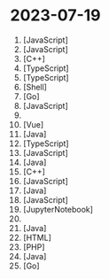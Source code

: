 # 2023-07-19

1. [](https://github.comundefined "Running V2ray inside edge/serverless runtime") [JavaScript]
2. [](https://github.comundefined "Fay是一个完整的开源项目，包含Fay控制器及数字人模型，可灵活组合出不同的应用场景：虚拟主播、现场推销货、商品导购、语音助理、远程语音助理、数字人互动、数字人面试官及心理测评、贾维斯、Her。 开源项目，非产品试用！！！") [JavaScript]
3. [](https://github.comundefined "《明日方舟》小助手，全日常一键长草！| A one-click tool for the daily tasks of Arknights, supporting all clients.") [C++]
4. [](https://github.comundefined "🌟 Wiki of OI / ICPC for everyone. （某大型游戏线上攻略，内含炫酷算术魔法）") [TypeScript]
5. [](https://github.comundefined "插件化、定制化、无广告的免费音乐播放器") [TypeScript]
6. [](https://github.comundefined "使用Ansible脚本安装K8S集群，介绍组件交互原理，方便直接，不受国内网络环境影响") [Shell]
7. [](https://github.comundefined "A Security Tool for Bug Bounty, Pentest and Red Teaming.") [Go]
8. [](https://github.comundefined "本文原文由知名 Hacker Eric S. Raymond 所撰寫，教你如何正確的提出技術問題並獲得你滿意的答案。") [JavaScript]
9. [](https://github.comundefined "提供多款 Shadowrocket 规则，拥有强劲的广告过滤功能。每日8时重新构建规则。") 
10. [](https://github.comundefined "基于fabric.js和Vue的图片编辑器，可自定义字体、素材、设计模板。fabric.js and Vue based image editor, can customize fonts, materials, design templates.") [Vue]
11. [](https://github.comundefined "微信支付 APIv3 的官方 Java Library") [Java]
12. [](https://github.comundefined "支持 Python3、JavaScript、Shell、Typescript 的定时任务管理平台（Timed task management platform supporting Python3, JavaScript, Shell, Typescript）") [TypeScript]
13. [](https://github.comundefined "小火箭 shadowrocket 配置文件 模块 脚本 module sgmodule 图文教程 规则 分流 破解 解锁") [JavaScript]
14. [](https://github.comundefined "禁漫天堂Github Actions下载器🧘") [Java]
15. [](https://github.comundefined "a lighter, faster browser kernel of blink to integrate HTML UI in your app. 一个小巧、轻量的浏览器内核，用来取代wke和libcef") [C++]
16. [](https://github.comundefined "A Zotero plugin for creating a personal Zotero Style.") [JavaScript]
17. [](https://github.comundefined "🔥XPopup2.0版本重磅来袭，2倍以上性能提升，带来可观的动画性能优化和交互细节的提升！！！功能强大，交互优雅，动画丝滑的通用弹窗！可以替代Dialog，PopupWindow，PopupMenu，BottomSheet，DrawerLayout，Spinner等组件，自带十几种效果良好的动画， 支持完全的UI和动画自定义！(Powerful and Beautiful Popup for Android，can absolutely replace Dialog，PopupWindow，PopupMenu，BottomSheet，DrawerLayout，Spinner. With built-in animators , very easy to custom popup vi…") [Java]
18. [](https://github.comundefined "青龙面板脚本公共仓库") [JavaScript]
19. [](https://github.comundefined "⭐️ NLP Algorithms with transformers lib. Supporting Text-Classification, Text-Generation, Information-Extraction, Text-Matching, RLHF, SFT etc.") [JupyterNotebook]
20. [](https://github.comundefined "") 
21. [](https://github.comundefined "🔥 官方推荐 🔥 RuoYi-Vue 全新 Pro 版本，优化重构所有功能。基于 Spring Boot + MyBatis Plus + Vue & Element 实现的后台管理系统 + 微信小程序，支持 RBAC 动态权限、数据权限、SaaS 多租户、Flowable 工作流、三方登录、支付、短信、商城等功能。你的 ⭐️ Star ⭐️，是作者生发的动力！") [Java]
22. [](https://github.comundefined "每日分享免费节点,免费机场,ssr节点,v2ray节点,v2ray订阅,clash节点,clash订阅,shadowrocket订阅,Quantumult X订阅,Clash .NET订阅,小火箭节点,小猫咪节点,免费翻墙,免费科学上网,免费梯子,免费trojan节点,蓝灯,谷歌商店,翻墙梯子,安卓VPN,iphone翻墙节点,iphone vpn,一键翻墙浏览器,节点分享,免费SSR,蓝灯,谷歌商店,V2ary免费节点,代理,proxy代理科学上网,TG代理,电报代理,Telegram代理,ip加速,翻墙软件,socks5,破解VPN,机场推荐,节点订阅,破解VPN") [HTML]
23. [](https://github.comundefined "SSPanel V3 魔改再次修改版") [PHP]
24. [](https://github.comundefined "一份通俗易懂、风趣幽默的Java学习指南，内容涵盖Java基础、Java并发编程、Java虚拟机、Java企业级开发、Java面试等核心知识点。学Java，就认准二哥的Java进阶之路😄") [Java]
25. [](https://github.comundefined "Ip2region (2.0 - xdb) is a offline IP address manager framework and locator, support billions of data segments, ten microsecond searching performance. xdb engine implementation for many programming languages") [Go]
